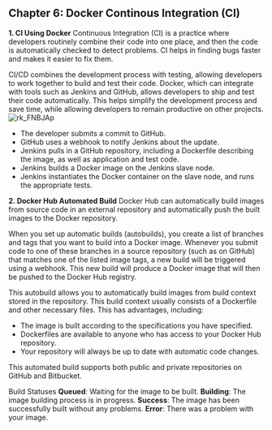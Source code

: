 **Chapter 6: Docker Continous Integration (CI)**
-
**1. CI Using Docker**
Continuous Integration (CI) is a practice where developers routinely combine their code into one place, and then the code is automatically checked to detect problems. CI helps in finding bugs faster and makes it easier to fix them.

CI/CD combines the development process with testing, allowing developers to work together to build and test their code. Docker, which can integrate with tools such as Jenkins and GitHub, allows developers to ship and test their code automatically. This helps simplify the development process and save time, while allowing developers to remain productive on other projects.
![rk_FNBJAp](https://hackmd.io/_uploads/H1_uAd1JA.png)

- The developer submits a commit to GitHub.
- GitHub uses a webhook to notify Jenkins about the update.
- Jenkins pulls in a GitHub repository, including a Dockerfile describing the image, as well as application and test code.
- Jenkins builds a Docker image on the Jenkins slave node.
- Jenkins instantiates the Docker container on the slave node, and runs the appropriate tests.

**2. Docker Hub Automated Build**
Docker Hub can automatically build images from source code in an external repository and automatically push the built images to the Docker repository.

When you set up automatic builds (autobuilds), you create a list of branches and tags that you want to build into a Docker image. Whenever you submit code to one of these branches in a source repository (such as on GitHub) that matches one of the listed image tags, a new build will be triggered using a webhook. This new build will produce a Docker image that will then be pushed to the Docker Hub registry.

This autobuild allows you to automatically build images from build context stored in the repository. This build context usually consists of a Dockerfile and other necessary files. This has advantages, including:
- The image is built according to the specifications you have specified.
- Dockerfiles are available to anyone who has access to your Docker Hub repository.
- Your repository will always be up to date with automatic code changes.

This automated build supports both public and private repositories on GitHub and Bitbucket.

Build Statuses
**Queued**: Waiting for the image to be built.
**Building**: The image building process is in progress.
**Success**: The image has been successfully built without any problems.
**Error**: There was a problem with your image.
